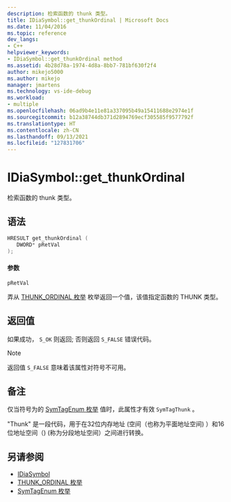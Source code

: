 ```yaml
---
description: 检索函数的 thunk 类型。
title: IDiaSymbol::get_thunkOrdinal | Microsoft Docs
ms.date: 11/04/2016
ms.topic: reference
dev_langs:
- C++
helpviewer_keywords:
- IDiaSymbol::get_thunkOrdinal method
ms.assetid: 4b28d78a-1974-4d8a-8bb7-781bf630f2f4
author: mikejo5000
ms.author: mikejo
manager: jmartens
ms.technology: vs-ide-debug
ms.workload:
- multiple
ms.openlocfilehash: 06ad9b4e11e81a337095b49a15411688e2974e1f
ms.sourcegitcommit: b12a38744db371d2894769ecf305585f9577792f
ms.translationtype: HT
ms.contentlocale: zh-CN
ms.lasthandoff: 09/13/2021
ms.locfileid: "127831706"
---
```

# <a name="idiasymbolget_thunkordinal"></a>IDiaSymbol::get_thunkOrdinal
检索函数的 thunk 类型。

## <a name="syntax"></a>语法

```C++
HRESULT get_thunkOrdinal ( 
   DWORD* pRetVal
);
```

#### <a name="parameters"></a>参数
 `pRetVal`

弄从 [THUNK_ORDINAL 枚举](../../debugger/debug-interface-access/thunk-ordinal.md) 枚举返回一个值，该值指定函数的 THUNK 类型。

## <a name="return-value"></a>返回值
 如果成功， `S_OK` 则返回; 否则返回 `S_FALSE` 错误代码。

> [!NOTE]
> 返回值 `S_FALSE` 意味着该属性对符号不可用。

## <a name="remarks"></a>备注
 仅当符号为的 [SymTagEnum 枚举](../../debugger/debug-interface-access/symtagenum.md) 值时，此属性才有效 `SymTagThunk` 。

 "Thunk" 是一段代码，用于在32位内存地址 (空间（也称为平面地址空间) ）和16位地址空间（)  (称为分段地址空间）之间进行转换。

## <a name="see-also"></a>另请参阅
- [IDiaSymbol](../../debugger/debug-interface-access/idiasymbol.md)
- [THUNK_ORDINAL 枚举](../../debugger/debug-interface-access/thunk-ordinal.md)
- [SymTagEnum 枚举](../../debugger/debug-interface-access/symtagenum.md)
